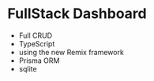 # FullStack Dashboard

- Full CRUD
- TypeScript
- using the new Remix framework
- Prisma ORM
- sqlite
